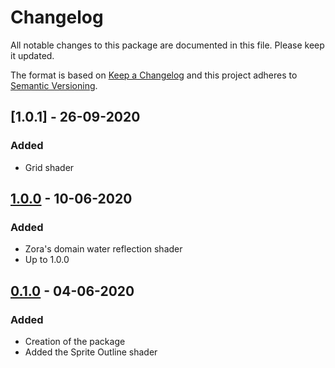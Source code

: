 # Changelog
All notable changes to this package are documented in this file. Please keep it updated.

The format is based on [Keep a Changelog](https://keepachangelog.com/en/1.0.0/) and this project adheres to [Semantic Versioning](https://semver.org/spec/v2.0.0.html).

## [1.0.1] - 26-09-2020
### Added
- Grid shader

## [1.0.0] - 10-06-2020
### Added
- Zora's domain water reflection shader
- Up to 1.0.0

## [0.1.0] - 04-06-2020
### Added
- Creation of the package
- Added the Sprite Outline shader

[1.0.0]: https://github.com/Aye1/Unisloth-Shaders/compare/v0.1.0...v1.0.0
[0.1.0]: https://github.com/Aye1/Unisloth-Shaders/releases/tag/v0.1.0